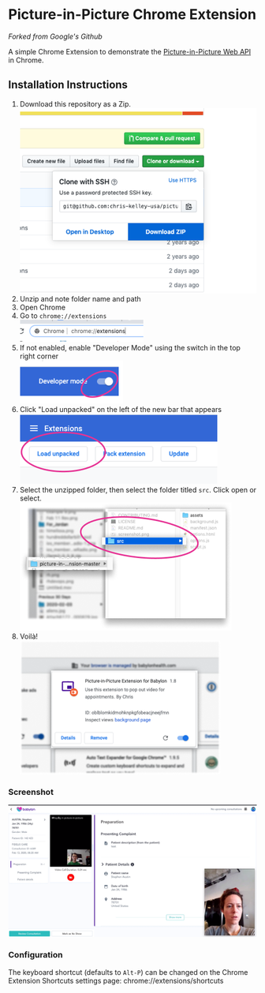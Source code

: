 # Picture-in-Picture Chrome Extension

*Forked from Google's Github*

A simple Chrome Extension to demonstrate the [Picture-in-Picture Web API](https://wicg.github.io/picture-in-picture/) in Chrome.

## Installation Instructions 
1. Download this repository as a Zip.  
![Download ZIP](screenshots/DownloadZip.png)  
2. Unzip and note folder name and path  
3. Open Chrome  
4. Go to `chrome://extensions`  
![Enter chrome://extensions in URL bar](screenshots/UrlBar.png)  
5. If not enabled, enable "Developer Mode" using the switch in the top right corner  
![Swith on Developer Mode](screenshots/DeveloperModeOn.png)  
6. Click "Load unpacked" on the left of the new bar that appears  
![Click Load Unpacked](screenshots/LoadUnpacked.png)  
7. Select the unzipped folder, then select the folder titled `src`. Click open or select.  
![Select folder titled SRC](screenshots/FolderInFinder.png)  
8. Voilà!   
![Extension visible in Chrome extensions list](screenshots/InExtensionsList.png)   

### Screenshot
![Screenshot of extension in action](screenshots/screenshot.png)

### Configuration

The keyboard shortcut (defaults to `Alt-P`) can be changed on the
Chrome Extension Shortcuts settings page:
chrome://extensions/shortcuts
